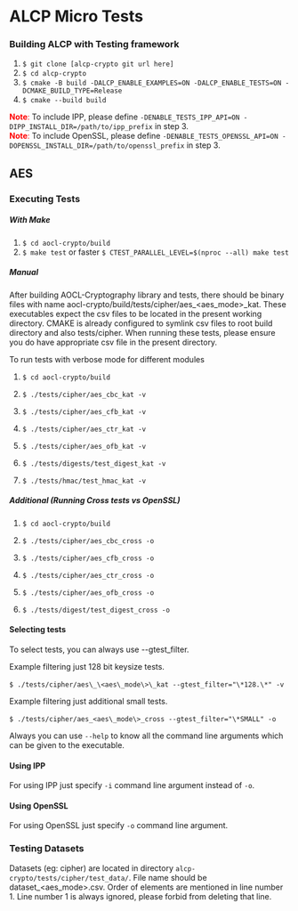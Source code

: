# ALCP Micro Tests

### Building ALCP with Testing framework

1. `$ git clone [alcp-crypto git url here]`
2. `$ cd alcp-crypto`
3. `$ cmake -B build -DALCP_ENABLE_EXAMPLES=ON -DALCP_ENABLE_TESTS=ON -DCMAKE_BUILD_TYPE=Release`
4. `$ cmake --build build`

<span style="color:red"> __Note__: </span> To include IPP, please define `-DENABLE_TESTS_IPP_API=ON -DIPP_INSTALL_DIR=/path/to/ipp_prefix` in step 3.<br>
<span style="color:red"> __Note__: </span> To include OpenSSL, please define `-DENABLE_TESTS_OPENSSL_API=ON -DOPENSSL_INSTALL_DIR=/path/to/openssl_prefix` in step 3.

## AES

### Executing Tests

##### With Make

1. `$ cd aocl-crypto/build`
2. `$ make test` or faster `$ CTEST_PARALLEL_LEVEL=$(nproc --all) make test`

##### Manual

After building AOCL-Cryptography library and tests, there should be binary files with name aocl-crypto/build/tests/cipher/aes\_\<aes\_mode\>\_kat. These executables expect the csv files to be located in the present working directory. CMAKE is already configured to symlink csv files to root build directory and also tests/cipher. When running these tests, please ensure you do have appropriate csv file in the present directory.

To run tests with verbose mode for different modules

1.   `$ cd aocl-crypto/build`

2.  `$ ./tests/cipher/aes_cbc_kat -v`

3.  `$ ./tests/cipher/aes_cfb_kat -v`

4.  `$ ./tests/cipher/aes_ctr_kat -v`

5.  `$ ./tests/cipher/aes_ofb_kat -v`

6.  `$ ./tests/digests/test_digest_kat -v`

7.  `$ ./tests/hmac/test_hmac_kat -v`

##### Additional (Running Cross tests vs OpenSSL)

1. `$ cd aocl-crypto/build`

2. `$ ./tests/cipher/aes_cbc_cross -o` 

3.  `$ ./tests/cipher/aes_cfb_cross -o`

4.  `$ ./tests/cipher/aes_ctr_cross -o`

5.  `$ ./tests/cipher/aes_ofb_cross -o`

6. `$ ./tests/digest/test_digest_cross -o`

#### Selecting tests

To select tests, you can always use --gtest_filter.

Example filtering just 128 bit keysize tests.

​	`$ ./tests/cipher/aes\_\<aes\_mode\>\_kat --gtest_filter="\*128.\*" -v`

Example filtering just additional small tests.

​    `$ ./tests/cipher/aes_<aes\_mode\>_cross --gtest_filter="\*SMALL" -o `

Always you can use `--help` to know all the command line arguments which can be given to the executable.

#### Using IPP

For using IPP just specify `-i` command line argument instead of `-o`.

#### Using OpenSSL

For using OpenSSL just specify `-o` command line argument.

### Testing Datasets

Datasets (eg: cipher) are located in directory `alcp-crypto/tests/cipher/test_data/`. File name should be dataset_\<aes\_mode\>.csv. Order of elements are mentioned in line number 1. Line number 1 is always ignored, please forbid from deleting that line.
